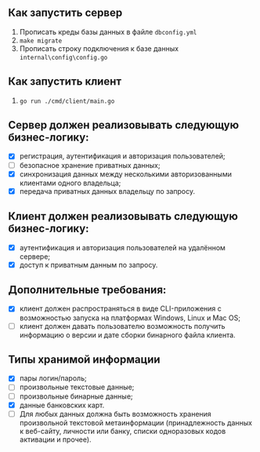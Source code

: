 ## Как запустить сервер

1. Прописать креды базы данных в файле `dbconfig.yml`
2. `make migrate`
3. Прописать строку подключения к базе данных `internal\config\config.go`

## Как запустить клиент

1. `go run ./cmd/client/main.go`

## Сервер должен реализовывать следующую бизнес-логику:
- [x] регистрация, аутентификация и авторизация пользователей;
- [ ] безопасное хранение приватных данных;
- [x] синхронизация данных между несколькими авторизованными клиентами одного владельца;
- [x] передача приватных данных владельцу по запросу.

## Клиент должен реализовывать следующую бизнес-логику:
- [x] аутентификация и авторизация пользователей на удалённом сервере;
- [x] доступ к приватным данным по запросу.

## Дополнительные требования:
- [x] клиент должен распространяться в виде CLI-приложения с возможностью запуска на платформах Windows, Linux и Mac OS;
- [ ] клиент должен давать пользователю возможность получить информацию о версии и дате сборки бинарного файла клиента.

## Типы хранимой информации
- [x] пары логин/пароль;
- [ ] произвольные текстовые данные;
- [ ] произвольные бинарные данные;
- [x] данные банковских карт.
- [ ] Для любых данных должна быть возможность хранения произвольной текстовой метаинформации (принадлежность данных к веб-сайту, личности или банку, списки одноразовых кодов активации и прочее).
